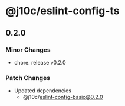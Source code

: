 # @j10c/eslint-config-ts

## 0.2.0

### Minor Changes

- chore: release v0.2.0

### Patch Changes

- Updated dependencies
  - @j10c/eslint-config-basic@0.2.0
